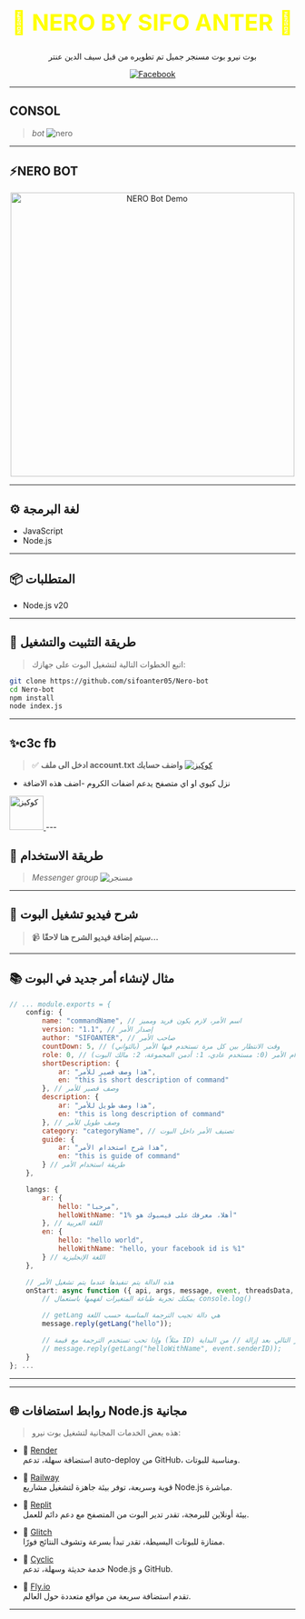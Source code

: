 <h1 align="center" style="color: yellow; font-size: 40px;">💛 NERO BY SIFO ANTER 💛</h1>
<p align="center">بوت نيرو بوت مسنجر جميل تم تطويره من قبل سيف الدين عنتر</p>
<p align="center">
  <a href="https://www.facebook.com/sifo.anter.2025">
   <img src="https://img.icons8.com/color/48/000000/facebook-new.png" alt="Facebook" />
  </a>
</p>


---
## **CONSOL**
>  *bot*
> ![nero](https://iili.io/FJtZPnV.jpg)
--- 

## ⚡NERO BOT

<p align="center">
  <img src="https://i.ibb.co/tPpyVqhC/a6eb2f38b2323718b0e318ed2b59f57e.gif" alt="NERO Bot Demo" width="500" />
</p>

---

## ⚙️ لغة البرمجة

- JavaScript
- Node.js

---

## 📦 المتطلبات

- Node.js v20

---

## 🧰 طريقة التثبيت والتشغيل

> اتبع الخطوات التالية لتشغيل البوت على جهازك:

```bash
git clone https://github.com/sifoanter05/Nero-bot
cd Nero-bot
npm install
node index.js
```

---
## ✨c3c fb 
>✅ **ادخل الى ملف account.txt واضف حسابك**
[![كوكيز](https://cdn-icons-png.flaticon.com/128/1047/1047711.png)](https://chromewebstore.google.com/detail/c3c-fbstate-utility/nlgehefndkobdignlfhapfpggielmdph?pli=1)
- نزل كيوي او اي متصفح يدعم اضفات الكروم 
-اضف هذه الاضافة
<a href="https://example.com" target="_blank">
  <img src="https://media.giphy.com/media/ZebTmyvw85gnm/giphy.gif" width="60" alt="كوكيز">
</a>
---

## 🚀 طريقة الاستخدام

>  *Messenger group*
> ![مسنجر](https://iili.io/FJs90kG.md.png) 

---

## 🎥 شرح فيديو تشغيل البوت

> 📹 **سيتم إضافة فيديو الشرح هنا لاحقًا...**

---

## 📚 مثال لإنشاء أمر جديد في البوت

```javascript
// ... module.exports = {
	config: {
		name: "commandName", // اسم الأمر، لازم يكون فريد ومميز
		version: "1.1", // إصدار الأمر
		author: "SIFOANTER", // صاحب الأمر
		countDown: 5, // وقت الانتظار بين كل مرة تستخدم فيها الأمر (بالثواني)
		role: 0, // رتبة المستخدم المسموح له باستخدام الأمر (0: مستخدم عادي، 1: أدمن المجموعة، 2: مالك البوت)
		shortDescription: {
			ar: "هذا وصف قصير للأمر",
			en: "this is short description of command"
		}, // وصف قصير للأمر
		description: {
			ar: "هذا وصف طويل للأمر",
			en: "this is long description of command"
		}, // وصف طويل للأمر
		category: "categoryName", // تصنيف الأمر داخل البوت
		guide: {
			ar: "هذا شرح استخدام الأمر",
			en: "this is guide of command"
		} // طريقة استخدام الأمر
	},

	langs: {
		ar: {
			hello: "مرحبا",
			helloWithName: "أهلا، معرفك على فيسبوك هو %1"
		}, // اللغة العربية
		en: {
			hello: "hello world",
			helloWithName: "hello, your facebook id is %1"
		} // اللغة الإنجليزية
	},

	// هذه الدالة يتم تنفيذها عندما يتم تشغيل الأمر
	onStart: async function ({ api, args, message, event, threadsData, usersData, dashBoardData, globalData, threadModel, userModel, dashBoardModel, globalModel, role, commandName, getLang }) {
		// يمكنك تجربة طباعة المتغيرات لفهمها باستعمال console.log()

		// getLang هي دالة تجيب الترجمة المناسبة حسب اللغة
		message.reply(getLang("hello"));

		// وإذا تحب تستخدم الترجمة مع قيمة (مثلاً ID) استعمل السطر التالي بعد إزالة // من البداية:
		// message.reply(getLang("helloWithName", event.senderID));
	}
}; ...
```
---
---

## 🌐 روابط استضافات Node.js مجانية

> هذه بعض الخدمات المجانية لتشغيل بوت نيرو:

- 🔹 [Render](https://render.com/)  
  استضافة سهلة، تدعم auto-deploy من GitHub، ومناسبة للبوتات.

- 🔹 [Railway](https://railway.app/)  
  قوية وسريعة، توفر بيئة جاهزة لتشغيل مشاريع Node.js مباشرة.

- 🔹 [Replit](https://replit.com/)  
  بيئة أونلاين للبرمجة، تقدر تدير البوت من المتصفح مع دعم دائم للعمل.

- 🔹 [Glitch](https://glitch.com/)  
  ممتازة للبوتات البسيطة، تقدر تبدأ بسرعة وتشوف النتائج فورًا.

- 🔹 [Cyclic](https://www.cyclic.sh/)  
  خدمة حديثة وسهلة، تدعم Node.js و GitHub.

- 🔹 [Fly.io](https://fly.io/)  
  تقدم استضافة سريعة من مواقع متعددة حول العالم.
---
